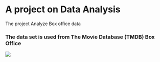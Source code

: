 <h1>A project on Data Analysis</h1> 
  
  <p>The project Analyze Box office data</p>
  <h3>The data set is used from The Movie Database (TMDB) Box Office</h3>
      <img src = "revenu.png"/> 
